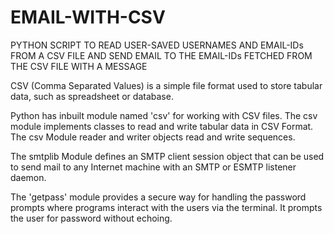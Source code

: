 # EMAIL-WITH-CSV
PYTHON SCRIPT TO READ USER-SAVED USERNAMES AND EMAIL-IDs FROM A CSV FILE AND SEND EMAIL TO THE EMAIL-IDs FETCHED FROM THE CSV FILE WITH A MESSAGE


CSV (Comma Separated Values) is a simple file format used to store tabular data, such as spreadsheet or database.

Python has inbuilt module named 'csv' for working with CSV files. The csv module implements classes to read and write tabular data in CSV Format. The csv Module reader and writer objects read and write sequences.

The smtplib Module defines an SMTP client session object that can be used to send mail to any Internet machine with an SMTP or ESMTP listener daemon.

The 'getpass' module provides a secure way for handling the password prompts where programs interact with the users via the terminal. It prompts the user for password without echoing.
